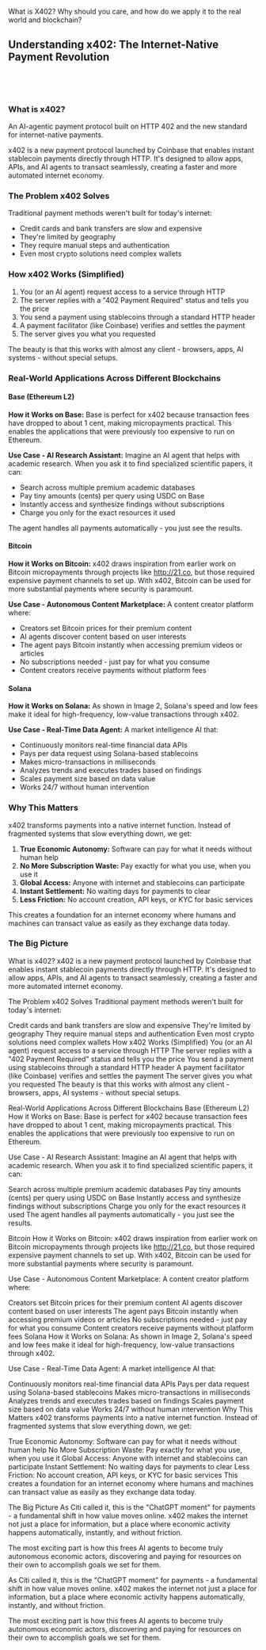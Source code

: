 What is X402? Why should you care, and how do we apply it to the real world and blockchain?

## Understanding x402: The Internet-Native Payment Revolution

<figure><img src=".gitbook/assets/solpay.jpeg" alt=""><figcaption></figcaption></figure>
<figure><img src=".gitbook/assets/solpay2.jpeg" alt=""><figcaption></figcaption></figure>
<figure><img src=".gitbook/assets/solpay3.jpeg" alt=""><figcaption></figcaption></figure>
<figure><img src=".gitbook/assets/solpay4.jpeg" alt=""><figcaption></figcaption></figure>

### What is x402?
An AI-agentic payment protocol built on HTTP 402 and the new standard for internet-native payments.

x402 is a new payment protocol launched by Coinbase that enables instant stablecoin payments directly through HTTP. It's designed to allow apps, APIs, and AI agents to transact seamlessly, creating a faster and more automated internet economy.

### The Problem x402 Solves

Traditional payment methods weren't built for today's internet:

* Credit cards and bank transfers are slow and expensive
* They're limited by geography
* They require manual steps and authentication
* Even most crypto solutions need complex wallets

### How x402 Works (Simplified)

1. You (or an AI agent) request access to a service through HTTP
2. The server replies with a "402 Payment Required" status and tells you the price
3. You send a payment using stablecoins through a standard HTTP header
4. A payment facilitator (like Coinbase) verifies and settles the payment
5. The server gives you what you requested

The beauty is that this works with almost any client - browsers, apps, AI systems - without special setups.

### Real-World Applications Across Different Blockchains

#### Base (Ethereum L2)

**How it Works on Base:** Base is perfect for x402 because transaction fees have dropped to about 1 cent, making micropayments practical. This enables the applications that were previously too expensive to run on Ethereum.

**Use Case - AI Research Assistant:** Imagine an AI agent that helps with academic research. When you ask it to find specialized scientific papers, it can:

* Search across multiple premium academic databases
* Pay tiny amounts (cents) per query using USDC on Base
* Instantly access and synthesize findings without subscriptions
* Charge you only for the exact resources it used

The agent handles all payments automatically - you just see the results.

#### Bitcoin

**How it Works on Bitcoin:** x402 draws inspiration from earlier work on Bitcoin micropayments through projects like http://21.co, but those required expensive payment channels to set up. With x402, Bitcoin can be used for more substantial payments where security is paramount.

**Use Case - Autonomous Content Marketplace:** A content creator platform where:

* Creators set Bitcoin prices for their premium content
* AI agents discover content based on user interests
* The agent pays Bitcoin instantly when accessing premium videos or articles
* No subscriptions needed - just pay for what you consume
* Content creators receive payments without platform fees

#### Solana

**How it Works on Solana:** As shown in Image 2, Solana's speed and low fees make it ideal for high-frequency, low-value transactions through x402.

**Use Case - Real-Time Data Agent:** A market intelligence AI that:

* Continuously monitors real-time financial data APIs
* Pays per data request using Solana-based stablecoins
* Makes micro-transactions in milliseconds
* Analyzes trends and executes trades based on findings
* Scales payment size based on data value
* Works 24/7 without human intervention

### Why This Matters

x402 transforms payments into a native internet function. Instead of fragmented systems that slow everything down, we get:

1. **True Economic Autonomy:** Software can pay for what it needs without human help
2. **No More Subscription Waste:** Pay exactly for what you use, when you use it
3. **Global Access:** Anyone with internet and stablecoins can participate
4. **Instant Settlement:** No waiting days for payments to clear
5. **Less Friction:** No account creation, API keys, or KYC for basic services

This creates a foundation for an internet economy where humans and machines can transact value as easily as they exchange data today.

### The Big Picture

What is x402?
x402 is a new payment protocol launched by Coinbase that enables instant stablecoin payments directly through HTTP. It's designed to allow apps, APIs, and AI agents to transact seamlessly, creating a faster and more automated internet economy.

The Problem x402 Solves
Traditional payment methods weren't built for today's internet:

Credit cards and bank transfers are slow and expensive
They're limited by geography
They require manual steps and authentication
Even most crypto solutions need complex wallets
How x402 Works (Simplified)
You (or an AI agent) request access to a service through HTTP
The server replies with a "402 Payment Required" status and tells you the price
You send a payment using stablecoins through a standard HTTP header
A payment facilitator (like Coinbase) verifies and settles the payment
The server gives you what you requested
The beauty is that this works with almost any client - browsers, apps, AI systems - without special setups.

Real-World Applications Across Different Blockchains
Base (Ethereum L2)
How it Works on Base: Base is perfect for x402 because transaction fees have dropped to about 1 cent, making micropayments practical. This enables the applications that were previously too expensive to run on Ethereum.

Use Case - AI Research Assistant: Imagine an AI agent that helps with academic research. When you ask it to find specialized scientific papers, it can:

Search across multiple premium academic databases
Pay tiny amounts (cents) per query using USDC on Base
Instantly access and synthesize findings without subscriptions
Charge you only for the exact resources it used
The agent handles all payments automatically - you just see the results.

Bitcoin
How it Works on Bitcoin: x402 draws inspiration from earlier work on Bitcoin micropayments through projects like http://21.co, but those required expensive payment channels to set up. With x402, Bitcoin can be used for more substantial payments where security is paramount.

Use Case - Autonomous Content Marketplace: A content creator platform where:

Creators set Bitcoin prices for their premium content
AI agents discover content based on user interests
The agent pays Bitcoin instantly when accessing premium videos or articles
No subscriptions needed - just pay for what you consume
Content creators receive payments without platform fees
Solana
How it Works on Solana: As shown in Image 2, Solana's speed and low fees make it ideal for high-frequency, low-value transactions through x402.

Use Case - Real-Time Data Agent: A market intelligence AI that:

Continuously monitors real-time financial data APIs
Pays per data request using Solana-based stablecoins
Makes micro-transactions in milliseconds
Analyzes trends and executes trades based on findings
Scales payment size based on data value
Works 24/7 without human intervention
Why This Matters
x402 transforms payments into a native internet function. Instead of fragmented systems that slow everything down, we get:

True Economic Autonomy: Software can pay for what it needs without human help
No More Subscription Waste: Pay exactly for what you use, when you use it
Global Access: Anyone with internet and stablecoins can participate
Instant Settlement: No waiting days for payments to clear
Less Friction: No account creation, API keys, or KYC for basic services
This creates a foundation for an internet economy where humans and machines can transact value as easily as they exchange data today.

The Big Picture
As Citi called it, this is the "ChatGPT moment" for payments - a fundamental shift in how value moves online. x402 makes the internet not just a place for information, but a place where economic activity happens automatically, instantly, and without friction.

The most exciting part is how this frees AI agents to become truly autonomous economic actors, discovering and paying for resources on their own to accomplish goals we set for them.

As Citi called it, this is the "ChatGPT moment" for payments - a fundamental shift in how value moves online. x402 makes the internet not just a place for information, but a place where economic activity happens automatically, instantly, and without friction.

The most exciting part is how this frees AI agents to become truly autonomous economic actors, discovering and paying for resources on their own to accomplish goals we set for them.
